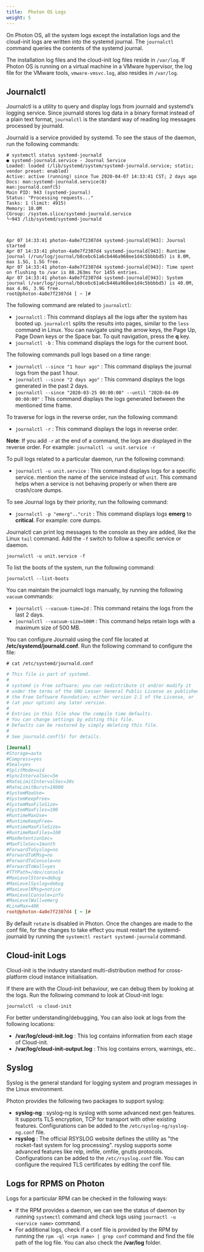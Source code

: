```yaml
---
title:  Photon OS Logs
weight: 5
---
```


On Photon OS, all the system logs except the installation logs and the cloud-init logs are written into the systemd journal. The `journalctl` command queries the contents of the systemd journal.

The installation log files and the cloud-init log files reside in `/var/log`. If Photon OS is running on a virtual machine in a VMware hypervisor, the log file for the VMware tools, `vmware-vmsvc.log`, also resides in `/var/log`. 

## Journalctl  
Journalctl is a utility to query and display logs from journald and systemd’s logging service. Since journald stores log data in a binary format instead of a plain text format, `journalctl` is the standard way of reading log messages processed by journald.

Journald is a service provided by systemd. To see the staus of the daemon, run the following commands:
```
# systemctl status systemd-journald
● systemd-journald.service - Journal Service
Loaded: loaded (/lib/systemd/system/systemd-journald.service; static; vendor preset: enabled)
Active: active (running) since Tue 2020-04-07 14:33:41 CST; 2 days ago
Docs: man:systemd-journald.service(8)
man:journald.conf(5)
Main PID: 943 (systemd-journal)
Status: "Processing requests..."
Tasks: 1 (limit: 4915)
Memory: 18.0M
CGroup: /system.slice/systemd-journald.service
└─943 /lib/systemd/systemd-journald



Apr 07 14:33:41 photon-4a0e7f2307d4 systemd-journald[943]: Journal started
Apr 07 14:33:41 photon-4a0e7f2307d4 systemd-journald[943]: Runtime journal (/run/log/journal/b8cebc61a6cb446a968ee1d4c5bbbbd5) is 8.0M, max 1.5G, 1.5G free.
Apr 07 14:33:41 photon-4a0e7f2307d4 systemd-journald[943]: Time spent on flushing to /var is 88.263ms for 1455 entries.
Apr 07 14:33:41 photon-4a0e7f2307d4 systemd-journald[943]: System journal (/var/log/journal/b8cebc61a6cb446a968ee1d4c5bbbbd5) is 40.0M, max 4.0G, 3.9G free.
root@photon-4a0e7f2307d4 [ ~ ]#
```

The following command are related to `journalctl`:

- `journalctl` : This command displays all the logs after the system has booted up. `journalctl` splits the results into pages, similar to the `less` command in Linux. You can navigate using the arrow keys, the Page Up, Page Down keys or the Space bar. To quit navigation, press the **q** key.
- `journalctl -b` : This command displays the logs for the current boot.

The following commands pull logs based on a time range:

- `journalctl --since "1 hour ago"` : This command displays the journal logs from the past 1 hour.
- `journalctl --since "2 days ago"` : This command displays the logs generated in the past 2 days.
- `journalctl --since "2020-03-25 00:00:00" --until "2020-04-09 00:00:00"` : This command displays the logs generated between the mentioned time frame.

To traverse for logs in the reverse order, run the following command:

- `journalctl -r` : This command displays the logs in reverse order.

**Note**: If you add `-r` at the end of a command, the logs are displayed in the reverse order. For example: `journalctl -u unit.service -r`

To pull logs related to a particular daemon, run the following command:

- `journalctl -u unit.service` : This command displays logs for a specific service. mention the name of the service instead of `unit`. This command helps when a service is not behaving properly or when there are crash/core dumps. 

To see Journal logs by their priority, run the following command:

- `journalctl -p "emerg".."crit` : This command displays logs **emerg** to **critical**. For example: core dumps.

Journalctl can print log messages to the console as they are added, like the Linux `tail` command. Add the `-f` switch to follow a specific service or daemon.
```
journalctl -u unit.service -f
```

To list the boots of the system, run the following command:
```
journalctl --list-boots
```

You can maintain the journalctl logs manually, by running the following `vacuum` commands:

- `journalctl --vacuum-time=2d` : This command retains the logs from the last 2 days.
- `journalctl --vacuum-size=500M` : This command helps retain logs with a maximum size of 500 MB.

You can configure Journald using the conf file located at **/etc/systemd/journald.conf**. Run the following command to configure the file:

```console
# cat /etc/systemd/journald.conf
```
```ini
# This file is part of systemd.
#
# systemd is free software; you can redistribute it and/or modify it
# under the terms of the GNU Lesser General Public License as published by
# the Free Software Foundation; either version 2.1 of the License, or
# (at your option) any later version.
#
# Entries in this file show the compile time defaults.
# You can change settings by editing this file.
# Defaults can be restored by simply deleting this file.
#
# See journald.conf(5) for details.

[Journal]
#Storage=auto
#Compress=yes
#Seal=yes
#SplitMode=uid
#SyncIntervalSec=5m
#RateLimitIntervalSec=30s
#RateLimitBurst=10000
#SystemMaxUse=
#SystemKeepFree=
#SystemMaxFileSize=
#SystemMaxFiles=100
#RuntimeMaxUse=
#RuntimeKeepFree=
#RuntimeMaxFileSize=
#RuntimeMaxFiles=100
#MaxRetentionSec=
#MaxFileSec=1month
#ForwardToSyslog=no
#ForwardToKMsg=no
#ForwardToConsole=no
#ForwardToWall=yes
#TTYPath=/dev/console
#MaxLevelStore=debug
#MaxLevelSyslog=debug
#MaxLevelKMsg=notice
#MaxLevelConsole=info
#MaxLevelWall=emerg
#LineMax=48K
root@photon-4a0e7f2307d4 [ ~ ]#
```

By default `rotate` is disabled in Photon. Once the changes are made to the conf file, for the changes to take effect you must restart the systemd-journald by running the `systemctl restart systemd-journald` command.

## Cloud-init Logs
Cloud-init is the industry standard multi-distribution method for cross-platform cloud instance initialisation. 

If there are with the Cloud-init behaviour, we can debug them by looking at the logs. Run the following command to look at Cloud-init logs:

```console
journalctl -u cloud-init
```

For better understanding/debugging, You can also look at logs from the following locations:

- **/var/log/cloud-init.log** : This log contains information from each stage of Cloud-init.
- **/var/log/cloud-init-output.log** : This log contains errors, warnings, etc..


## Syslog
Syslog is the general standard for logging system and program messages in the Linux environment.

Photon provides the following two packages to support syslog:

- **syslog-ng** : syslog-ng is syslog with some advanced next gen features. It supports TLS encryption, TCP for transport with other existing features. Configurations can be added to the `/etc/syslog-ng/syslog-ng.conf` file.
- **rsyslog** : The official RSYSLOG website defines the utility as "the rocket-fast system for log processing". rsyslog supports some advanced features like relp, imfile, omfile, gnutls protocols. Configurations can be added to the `/etc/rsyslog.conf` file. You can configure the required TLS certificates by editing the conf file.

## Logs for RPMS on Photon
Logs for a particular RPM can be checked in the following ways:

- If the RPM provides a daemon, we can see the status of daemon by running `systemctl` command and check logs using `journactl -u <service name>` command.
- For additional logs, check if a conf file is provided by the RPM by running the `rpm -ql <rpm name> | grep conf` command and find the file path of the log file. You can also check the **/var/log** folder.
